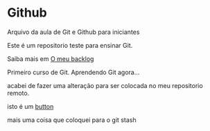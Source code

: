 # Github

Arquivo da aula de Git e Github para iniciantes

Este é um repositorio teste para ensinar Git.

Saiba mais em  [O meu backlog](http://omeubacklog.pt)

Primeiro curso de Git. Aprendendo Git agora...

acabei de fazer uma alteração para ser colocada no meu repositorio remoto.

isto é um [button](botao)

mais uma coisa que coloquei para o git stash
